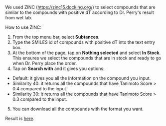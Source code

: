 We used ZINC (https://zinc15.docking.org/) to select compounds that are similar to the compounds with positive dT according to Dr. Perry's result from wet lab.

How to use ZINC:
1. From the top menu bar, select **Subtances**.
2. Type the SMILES id of compounds with positive dT into the text entry box.
3. At the bottom of the page, tap on **Nothing selected** and select **In Stock**. This ensures we select the compounds that are in stock and ready to go when Dr. Perry place the order.
4. Tap on **Search with** and it gives you options:
- Default: it gives you all the information on the compound you input.
- Similarity 40: it returns all the compounds that have Tanimoto Score > 0.4 compared to the input.
- Similarity 30: it returns all the compounds that have Tanimoto Score > 0.3 compared to the input.
5. You can download all the compounds with the format you want.

Result is [here](./ZINC_results.xlsx).
